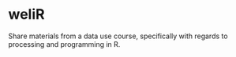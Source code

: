 # weliR
Share materials from a data use course, specifically with regards to processing and programming in R.
